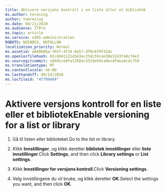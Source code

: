 ```yaml
---
title: Aktivere versjons kontroll i en liste eller et bibliotek
ms.author: toresing
author: tomresing
ms.date: 04/21/2020
ms.audience: ITPro
ms.topic: article
ms.service: o365-administration
ROBOTS: NOINDEX, NOFOLLOW
localization_priority: Normal
ms.assetid: a84868ba-7657-4f34-8a57-df9c6f9732dc
ms.openlocfilehash: 82cdd41121d343ec25dc59cae38e3243fa0c74e3
ms.sourcegitcommit: c6692ce0fa1358ec3529e59ca0ecdfdea4cdc759
ms.translationtype: MT
ms.contentlocale: nb-NO
ms.lasthandoff: 09/14/2020
ms.locfileid: "47709484"
---
```

# <a name="enable-versioning-for-a-list-or-library"></a><span data-ttu-id="76b9e-102">Aktivere versjons kontroll for en liste eller et bibliotek</span><span class="sxs-lookup"><span data-stu-id="76b9e-102">Enable versioning for a list or library</span></span>

1. <span data-ttu-id="76b9e-103">Gå til listen eller biblioteket.</span><span class="sxs-lookup"><span data-stu-id="76b9e-103">Go to the list or library.</span></span>
    
2. <span data-ttu-id="76b9e-104">Klikk **Innstillinger**, og klikk deretter **bibliotek innstillinger** eller **liste innstillinger**.</span><span class="sxs-lookup"><span data-stu-id="76b9e-104">Click **Settings**, and then click **Library settings** or **List settings**.</span></span>
    
3. <span data-ttu-id="76b9e-105">Klikk **Innstillinger for versjons kontroll**.</span><span class="sxs-lookup"><span data-stu-id="76b9e-105">Click **Versioning settings**.</span></span>
    
4. <span data-ttu-id="76b9e-106">Velg innstillingene du vil bruke, og klikk deretter **OK**.</span><span class="sxs-lookup"><span data-stu-id="76b9e-106">Select the settings you want, and then click **OK**.</span></span>
    

